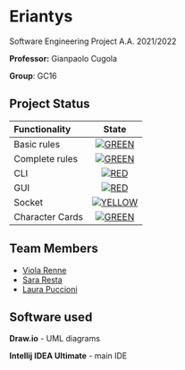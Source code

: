 # Eriantys

Software Engineering Project A.A. 2021/2022

**Professor:** Gianpaolo Cugola  

**Group**: GC16

## Project Status

| Functionality | State |
|:-----------------------|:------------------------------------:|
| Basic rules | [![GREEN](https://via.placeholder.com//15/44bb44/44bb44)](#) |
| Complete rules | [![GREEN](https://via.placeholder.com//15/44bb44/44bb44)](#) |
| CLI | [![RED](https://via.placeholder.com//15/f03c15/f03c15)](#) |
| GUI | [![RED](https://via.placeholder.com//15/f03c15/f03c15)](#) |
| Socket | [![YELLOW](https://via.placeholder.com//15/ffdd00/ffdd00)](#) |
| Character Cards | [![GREEN](https://via.placeholder.com//15/44bb44/44bb44)](#) |

<!--
[![RED](https://via.placeholder.com//15/f03c15/f03c15)](#)
[![YELLOW](https://via.placeholder.com//15/ffdd00/ffdd00)](#)
[![GREEN](https://via.placeholder.com//15/44bb44/44bb44)](#)
-->


## Team Members
* [Viola Renne](https://github.com/viols-code)
* [Sara Resta](https://github.com/)
* [Laura Puccioni](https://github.com/)

## Software used
**Draw.io** - UML diagrams

**Intellij IDEA Ultimate** - main IDE
